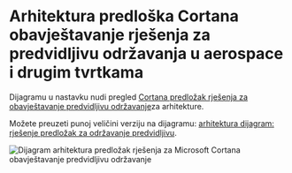 <properties
    pageTitle="Arhitektura predvidljivu održavanja | Microsoft Azure"
    description="Dijagram arhitektura predloška Microsoft Cortana obavještavanje rješenja za predvidljivu održavanja na aerospace, uslužni programi, a zatim prijevoza"
    services="cortana-analytics"
    documentationCenter=""
    authors="garyericson"
    manager="jhubbard"
    editor="cgronlun"/>

<tags
    ms.service="cortana-analytics"
    ms.workload="data-services"
    ms.tgt_pltfrm="na"
    ms.devlang="na"
    ms.topic="article"
    ms.date="08/19/2016"
    ms.author="garye" />

# <a name="architecture-of-the-cortana-intelligence-solution-template-for-predictive-maintenance-in-aerospace-and-other-businesses"></a>Arhitektura predloška Cortana obavještavanje rješenja za predvidljivu održavanja u aerospace i drugim tvrtkama

Dijagramu u nastavku nudi pregled [Cortana predložak rješenja za obavještavanje predvidljivu održavanje](https://gallery.cortanaanalytics.com/SolutionTemplate/Predictive-Maintenance-for-Aerospace-1)za arhitekture.

Možete preuzeti punoj veličini verziju na dijagramu: [arhitektura dijagram: rješenje predložak za održavanje predvidljivu](http://download.microsoft.com/download/1/9/B/19B815F0-D1B0-4F67-AED3-A40544225FD1/ca-topologies-maintenance-prediction.png).

![Dijagram arhitektura predložak rješenja za Microsoft Cortana obavještavanje predvidljivu održavanje][image]

[image]: ./media/cortana-analytics-architecture-predictive-maintenance/ca-topologies-maintenance-prediction.png
